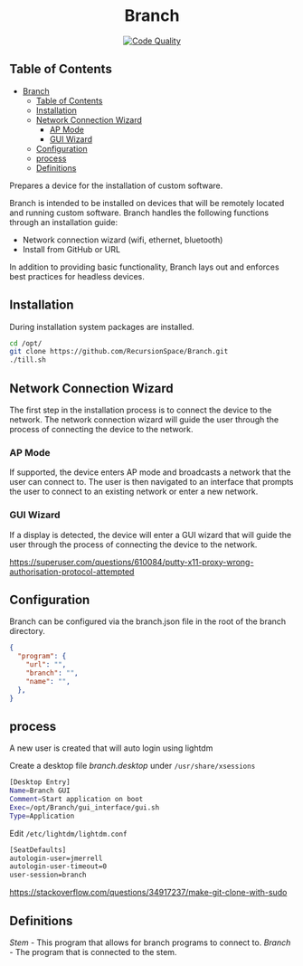 <div align="center">

# Branch

[![Code Quality](https://github.com/RecursionSpace/Branch/actions/workflows/pylint.yml/badge.svg)](https://github.com/RecursionSpace/Branch/actions/workflows/pylint.yml)

</div>

## Table of Contents

- [Branch](#branch)
  - [Table of Contents](#table-of-contents)
  - [Installation](#installation)
  - [Network Connection Wizard](#network-connection-wizard)
    - [AP Mode](#ap-mode)
    - [GUI Wizard](#gui-wizard)
  - [Configuration](#configuration)
  - [process](#process)
  - [Definitions](#definitions)

Prepares a device for the installation of custom software.

Branch is intended to be installed on devices that will be remotely located and running custom software. Branch handles the following functions through an installation guide:

- Network connection wizard (wifi, ethernet, bluetooth)
- Install from GitHub or URL

In addition to providing basic functionality, Branch lays out and enforces best practices for headless devices.

## Installation

During installation system packages are installed.

``` BASH
cd /opt/
git clone https://github.com/RecursionSpace/Branch.git
./till.sh
```

## Network Connection Wizard

The first step in the installation process is to connect the device to the network. The network connection wizard will guide the user through the process of connecting the device to the network.

### AP Mode

If supported, the device enters AP mode and broadcasts a network that the user can connect to. The user is then navigated to an interface that prompts the user to connect to an existing network or enter a new network.

### GUI Wizard

If a display is detected, the device will enter a GUI wizard that will guide the user through the process of connecting the device to the network.

https://superuser.com/questions/610084/putty-x11-proxy-wrong-authorisation-protocol-attempted

## Configuration

Branch can be configured via the branch.json file in the root of the branch directory.

```json
{
  "program": {
    "url": "",
    "branch": "",
    "name": "",
  },
}
```

## process

A new user is created that will auto login using lightdm

Create a desktop file *branch.desktop* under `/usr/share/xsessions`

```BASH
[Desktop Entry]
Name=Branch GUI
Comment=Start application on boot
Exec=/opt/Branch/gui_interface/gui.sh
Type=Application
```

Edit `/etc/lightdm/lightdm.conf`

```BASH
[SeatDefaults]
autologin-user=jmerrell
autologin-user-timeout=0
user-session=branch
```

https://stackoverflow.com/questions/34917237/make-git-clone-with-sudo

## Definitions

*Stem* - This program that allows for branch programs to connect to.
*Branch* - The program that is connected to the stem.
